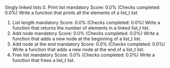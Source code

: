 Singly linked lists
0. Print list
mandatory
Score: 0.0% (Checks completed: 0.0%)
Write a function that prints all the elements of a list_t list
1. List length
mandatory
Score: 0.0% (Checks completed: 0.0%)
Write a function that returns the number of elements in a linked list_t list.
2. Add node
mandatory
Score: 0.0% (Checks completed: 0.0%)
Write a function that adds a new node at the beginning of a list_t list.
3. Add node at the end
mandatory
Score: 0.0% (Checks completed: 0.0%)
Write a function that adds a new node at the end of a list_t list.
4. Free list
mandatory
Score: 0.0% (Checks completed: 0.0%)
Write a function that frees a list_t list.
